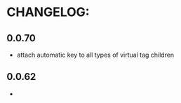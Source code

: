 # CHANGELOG:

## 0.0.70
- attach automatic key to all types of virtual tag children

## 0.0.62
- <script> nodes as global/scoped

## 0.0.59
- macros

## 0.0.57
- put this:never on stateless component

## 0.0.56
- make stateless components exported as "named" by default

## 0.0.52
- export keyword, export more than a component in a single file

## 0.0.51
- improve error reporting for <template>
- reduce hash length to 8 characters

## 0.0.0
- Initial release forked from rioct-cli and react-templates
